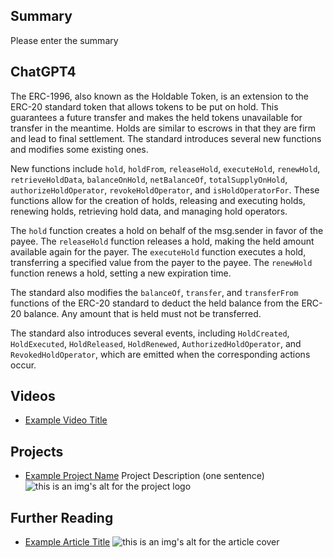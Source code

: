 ## Summary

Please enter the summary

## ChatGPT4

The ERC-1996, also known as the Holdable Token, is an extension to the ERC-20 standard token that allows tokens to be put on hold. This guarantees a future transfer and makes the held tokens unavailable for transfer in the meantime. Holds are similar to escrows in that they are firm and lead to final settlement. The standard introduces several new functions and modifies some existing ones.

New functions include `hold`, `holdFrom`, `releaseHold`, `executeHold`, `renewHold`, `retrieveHoldData`, `balanceOnHold`, `netBalanceOf`, `totalSupplyOnHold`, `authorizeHoldOperator`, `revokeHoldOperator`, and `isHoldOperatorFor`. These functions allow for the creation of holds, releasing and executing holds, renewing holds, retrieving hold data, and managing hold operators.

The `hold` function creates a hold on behalf of the msg.sender in favor of the payee. The `releaseHold` function releases a hold, making the held amount available again for the payer. The `executeHold` function executes a hold, transferring a specified value from the payer to the payee. The `renewHold` function renews a hold, setting a new expiration time.

The standard also modifies the `balanceOf`, `transfer`, and `transferFrom` functions of the ERC-20 standard to deduct the held balance from the ERC-20 balance. Any amount that is held must not be transferred.

The standard also introduces several events, including `HoldCreated`, `HoldExecuted`, `HoldReleased`, `HoldRenewed`, `AuthorizedHoldOperator`, and `RevokedHoldOperator`, which are emitted when the corresponding actions occur.

## Videos

- [Example Video Title](https://www.youtube.com/watch?v=TDGq4aeevgY)

## Projects

- [Example Project Name](https://xxxx.xxx/xxxxx) Project Description (one sentence) ![this is an img's alt for the project logo](https://xxxx.xxx/project-logo.xxx)

## Further Reading

- [Example Article Title](https://xxxx.xxx/xxxxx) ![this is an img's alt for the article cover](https://xxxx.xxx/article-cover.xxx)
